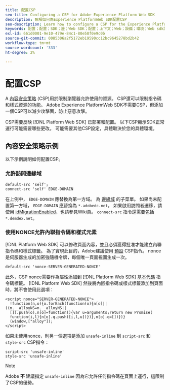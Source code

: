 ```yaml
---
title: 配置CSP
seo-title: Configuring a CSP for Adobe Experience Platform Web SDK
description: 瞭解如何為Experience PlatformWeb SDK配置CSP
seo-description: Learn how to configure a CSP for the Experience Platform Web SDK
keywords: 配置；配置；SDK；邊；Web SDK；配置；上下文；Web；設備；環境；Web sdk設定；內容安全策略；
exl-id: 661d0001-9e10-479e-84c1-80e58f0e9c0b
source-git-commit: 0085306a2f5172eb19590cc12bc9645278bd2b42
workflow-type: tm+mt
source-wordcount: '333'
ht-degree: 2%

---
```


# 配置CSP

A [內容安全策略](https://developer.mozilla.org/zh-TW/docs/Web/HTTP/Headers/Content-Security-Policy) (CSP)用於限制瀏覽器允許使用的資源。 CSP還可以限制指令碼和樣式資源的功能。 Adobe Experience PlatformWeb SDK不需要CSP，但添加一個CSP可以減少攻擊面，防止惡意攻擊。

CSP需要反映 [!DNL Platform Web SDK] 已部署和配置。 以下CSP顯示SDK正常運行可能需要哪些更改。 可能需要其他CSP設定，具體取決於您的具體環境。

## 內容安全策略示例

以下示例說明如何配置CSP。

### 允許訪問邊緣域

```
default-src 'self';
connect-src 'self' EDGE-DOMAIN
```

在上例中， `EDGE-DOMAIN` 應替換為第一方域。 為 [邊緣域](configuring-the-sdk.md#edge-domain) 的子菜單。 如果尚未配置第一方域， `EDGE-DOMAIN` 應替換為 `*.adobedc.net`。 如果啟用訪問者遷移，請使用 [idMigrationEnabled](configuring-the-sdk.md#id-migration-enabled)，也請參見Wiki頁。 `connect-src` 指令還需要包括 `*.demdex.net`。

### 使用NONCE允許內聯指令碼和樣式元素

[!DNL Platform Web SDK] 可以修改頁面內容，並且必須獲得批准才能建立內聯指令碼和樣式標籤。 為了實現此目的，Adobe建議使用 [預設](https://developer.mozilla.org/en-US/docs/Web/HTTP/Headers/Content-Security-Policy/default-src) CSP指令。 nonce是伺服器生成的加密強隨機令牌，每個唯一頁面視圖生成一次。

```
default-src 'nonce-SERVER-GENERATED-NONCE'
```

此外，CSP nonce需要作為屬性添加到 [!DNL Platform Web SDK] [基本代碼](installing-the-sdk.md#adding-the-code) 指令碼標籤。 [!DNL Platform Web SDK] 然後將內嵌指令碼或樣式標籤添加到頁面時，將不會使用此選項：

```
<script nonce="SERVER-GENERATED-NONCE">
  !function(n,o){o.forEach(function(o){n[o]||((n.__alloyNS=n.__alloyNS||
  []).push(o),n[o]=function(){var u=arguments;return new Promise(
  function(i,l){n[o].q.push([i,l,u])})},n[o].q=[])})}
  (window,["alloy"]);
</script>
```

如果未使用nonce，則另一個選項是添加 `unsafe-inline` 到 `script-src` 和 `style-src` CSP指令：

```
script-src 'unsafe-inline'
style-src 'unsafe-inline'
```

>[!NOTE]
>
>Adobe **不** 建議指定 `unsafe-inline` 因為它允許任何指令碼在頁面上運行，這限制了CSP的優勢。

